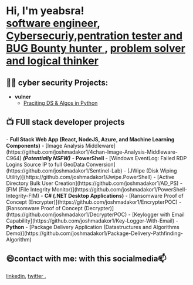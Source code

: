 <h1>Hi, I'm yeabsra! <br/><a href="https://github.com/Eliphaz21">software engineer</a>, <a href="https://www.linkedin.com/in/yeabsra-andinet-a5605521b/">Cybersecuriy,pentration tester and BUG Bounty hunter </a>, <a href="https://www.youtube.com/@yabujc3534">problem solver and logical thinker</a></h1>

<h2>👨‍💻 cyber security Projects:</h2>

- <b>vulner</b>
  - [Praciting DS & Algos in Python](https://github.com/joshmadakor1/Algorithms-Practice)


<h2>📺 FUll stack developer projects</h2>
- <b>Full Stack Web App (React, NodeJS, Azure, and Machine Learning Components)</b>
  - [Image Analysis Middleware](https://github.com/joshmadakor1/4chan-Image-Analysis-Middleware-C964) <b><i>(Potentially NSFW)</b></i>
- <b>PowerShell</b>
  - [Windows EventLog: Failed RDP Logins Source IP to full GeoData Conversion](https://github.com/joshmadakor1/Sentinel-Lab)
  - [JWipe (Disk Wiping Utility)](https://github.com/joshmadakor1/Jwipe.PowerShell)
  - [Active Directory Bulk User Creation](https://github.com/joshmadakor1/AD_PS)
  - [FIM (File Integrity Monitor)](https://github.com/joshmadakor1/PowerShell-Integrity-FIM)
- <b>C# (.NET Desktop Applications)</b>
  - [Ransomware Proof of Concept (Encrypter)](https://github.com/joshmadakor1/EncrypterPOC)
  - [Ransomware Proof of Concept (Decrypter)](https://github.com/joshmadakor1/DecrypterPOC)
  - [Keylogger with Email Capability](https://github.com/joshmadakor1/Key-Logger-With-Email)
- <b>Python</b>
  - [Package Delivery Application (Datastructures and Algorithms Demo)](https://github.com/joshmadakor1/Package-Delivery-Pathfinding-Algorithm)

<h2>😄contact with me: with this socialmedia📫</h2> <a href="https://www.linkedin.com/in/yeabsra-andinet-a5605521b/">linkedin</a>, <a href="">twitter </a>,
<!--

Here are some ideas to get you started:

- 🔭 I’m currently working on ...
- 🌱 I’m currently learning ...
- 👯 I’m looking to collaborate on ...
- 🤔 I’m looking for help with ...
- 💬 Ask me about ...
- 📫 How to reach me: ...
- 😄 Pronouns: ...
- ⚡ Fun fact: ...
-->
